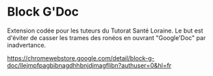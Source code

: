# Block G'Doc

Extension codée pour les tuteurs du Tutorat Santé Loraine. Le but est d'éviter de casser les trames des ronéos en ouvrant "Google'Doc" par inadvertance.


https://chromewebstore.google.com/detail/block-g-doc/llejmpfpagbibnagdhhbnjdjmagflibn?authuser=0&hl=fr
